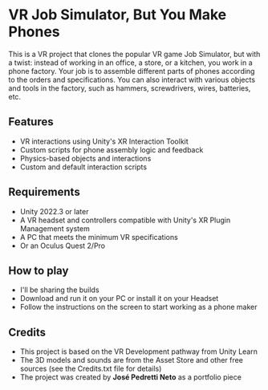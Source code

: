 # VR Job Simulator, But You Make Phones

This is a VR project that clones the popular VR game Job Simulator, but with a twist: instead of working in an office, a store, or a kitchen, you work in a phone factory. Your job is to assemble different parts of phones according to the orders and specifications. You can also interact with various objects and tools in the factory, such as hammers, screwdrivers, wires, batteries, etc.

## Features

- VR interactions using Unity's XR Interaction Toolkit
- Custom scripts for phone assembly logic and feedback
- Physics-based objects and interactions
- Custom and default interaction scripts

## Requirements

- Unity 2022.3 or later
- A VR headset and controllers compatible with Unity's XR Plugin Management system
- A PC that meets the minimum VR specifications
- Or an Oculus Quest 2/Pro

## How to play

- I'll be sharing the builds
- Download and run it on your PC or install it on your Headset
- Follow the instructions on the screen to start working as a phone maker

## Credits

- This project is based on the VR Development pathway from Unity Learn
- The 3D models and sounds are from the Asset Store and other free sources (see the Credits.txt file for details)
- The project was created by **José Pedretti Neto** as a portfolio piece

